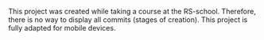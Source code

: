 This project was created while taking a course at the RS-school. Therefore, there is no way to display all commits (stages of creation).
This project is fully adapted for mobile devices.
